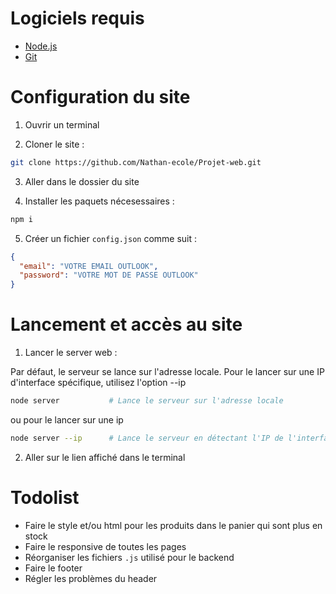 # Logiciels requis

- [Node.js](https://nodejs.org/fr/download)
- [Git](https://git-scm.com/downloads)

# Configuration du site

1. Ouvrir un terminal

2. Cloner le site :

```bash
git clone https://github.com/Nathan-ecole/Projet-web.git
```

3. Aller dans le dossier du site

4. Installer les paquets nécesessaires :

```bash
npm i
```

5. Créer un fichier `config.json` comme suit :
```json
{
  "email": "VOTRE EMAIL OUTLOOK",
  "password": "VOTRE MOT DE PASSE OUTLOOK"
}
```

# Lancement et accès au site

1. Lancer le server web :

Par défaut, le serveur se lance sur l'adresse locale. Pour le lancer sur une IP d'interface spécifique, utilisez l'option --ip

```bash
node server           # Lance le serveur sur l'adresse locale
```

ou pour le lancer sur une ip

```bash
node server --ip      # Lance le serveur en détectant l'IP de l'interface
```

2. Aller sur le lien affiché dans le terminal

# Todolist

- Faire le style et/ou html pour les produits dans le panier qui sont plus en stock
- Faire le responsive de toutes les pages
- Réorganiser les fichiers `.js` utilisé pour le backend
- Faire le footer
- Régler les problèmes du header